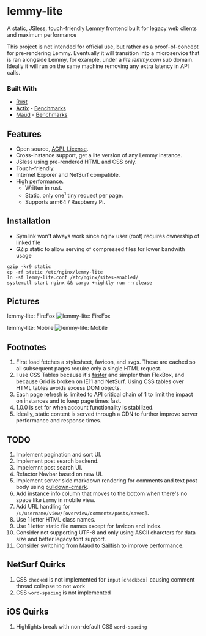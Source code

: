 # lemmy-lite
A static, JSless, touch-friendly Lemmy frontend built for legacy web clients and maximum performance

This project is not intended for official use, but rather as a proof-of-concept for pre-rendering Lemmy. Eventually it will transition into a microservice that is ran alongside Lemmy, for example, under a *lite.lemmy.com* sub domain. Ideally it will run on the same machine removing any extra latency in API calls.

### Built With

- [Rust](https://www.rust-lang.org)
- [Actix](https://actix.rs) - [Benchmarks](https://www.techempower.com/benchmarks/#test=composite)
- [Maud](https://maud.lambda.xyz) - [Benchmarks](https://ironoxidizer.github.io/ironoxidizer/blog/20200623-fastest-templating-engine)

## Features

- Open source, [AGPL License](/LICENSE).
- Cross-instance support, get a lite version of any Lemmy instance.
- JSless using pre-rendered HTML and CSS only.
- Touch-friendly.
- Internet Exporer and NetSurf compatible.
- High performance.
  - Written in rust.
  - Static, only one<sup>1</sup> tiny request per page.
  - Supports arm64 / Raspberry Pi.
  
## Installation

- Symlink won't always work since nginx user (root) requires ownership of linked file
- GZip static to allow serving of compressed files for lower bandwith usage
```
gzip -kr9 static
cp -rf static /etc/nginx/lemmy-lite
ln -sf lemmy-lite.conf /etc/nginx/sites-enabled/
systemctl start nginx && cargo +nightly run --release
```

## Pictures

lemmy-lite: FireFox
![lemmy-lite: FireFox](https://user-images.githubusercontent.com/60191958/84398555-1872a280-abce-11ea-8e87-a06b3165a77e.png)

lemmy-lite: Mobile
![lemmy-lite: Mobile](https://user-images.githubusercontent.com/60191958/84398664-39d38e80-abce-11ea-862d-d2d5cb98a89b.png)

## Footnotes

1. First load fetches a stylesheet, favicon, and svgs. These are cached so all subsequent pages require only a single HTML request.
2. I use CSS Tables because it's [faster](https://benfrain.com/css-performance-test-flexbox-v-css-table-fight) and simpler than FlexBox, and because Grid is broken on IE11 and NetSurf. Using CSS tables over HTML tables avoids excess DOM objects.
3. Each page refresh is limited to API critical chain of 1 to limit the impact on instances and to keep page times fast.
4. 1.0.0 is set for when account functionality is stabilized.
5. Ideally, static content is served through a CDN to further improve server performance and response times.

## TODO

1. Implement pagination and sort UI.
2. Implement post search backend.
3. Impelemnt post search UI.
4. Refactor Navbar based on new UI.
5. Implement server side markdown rendering for comments and text post body using [pulldown-cmark](https://github.com/raphlinus/pulldown-cmark).
6. Add instance info column that moves to the bottom when there's no space like `Lemmy` in mobile view.
7. Add URL handling for `/u/username/view/[overview/comments/posts/saved]`.
8. Use 1 letter HTML class names.
9. Use 1 letter static file names except for favicon and index.
10. Consider not supporting UTF-8 and only using ASCII charcters for data size and better legacy font support.
11. Consider switching from Maud to [Sailfish](https://github.com/Kogia-sima/sailfish/tree/master/benches) to improve performance.

## NetSurf Quirks

1. CSS `checked` is not implemented for `input[checkbox]` causing comment thread collapse to not work
2. CSS `word-spacing` is not implemented

## iOS Quirks

1. Highlights break with non-default CSS `word-spacing`
